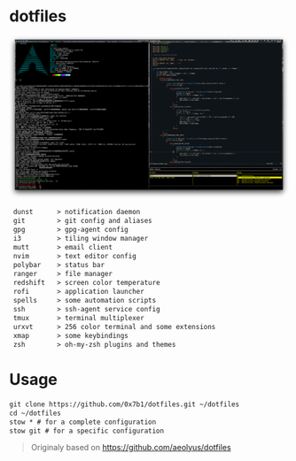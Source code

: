 # dotfiles

![Screenshot](images/screenshot_2019-06-26_104850.png)

```
 dunst      > notification daemon
 git        > git config and aliases
 gpg        > gpg-agent config
 i3         > tiling window manager
 mutt       > email client
 nvim       > text editor config
 polybar    > status bar
 ranger     > file manager
 redshift   > screen color temperature
 rofi       > application launcher
 spells     > some automation scripts
 ssh        > ssh-agent service config
 tmux       > terminal multiplexer
 urxvt      > 256 color terminal and some extensions
 xmap       > some keybindings
 zsh        > oh-my-zsh plugins and themes
 ```

# Usage
```
git clone https://github.com/0x7b1/dotfiles.git ~/dotfiles
cd ~/dotfiles
stow * # for a complete configuration
stow git # for a specific configuration
```

> Originaly based on https://github.com/aeolyus/dotfiles

